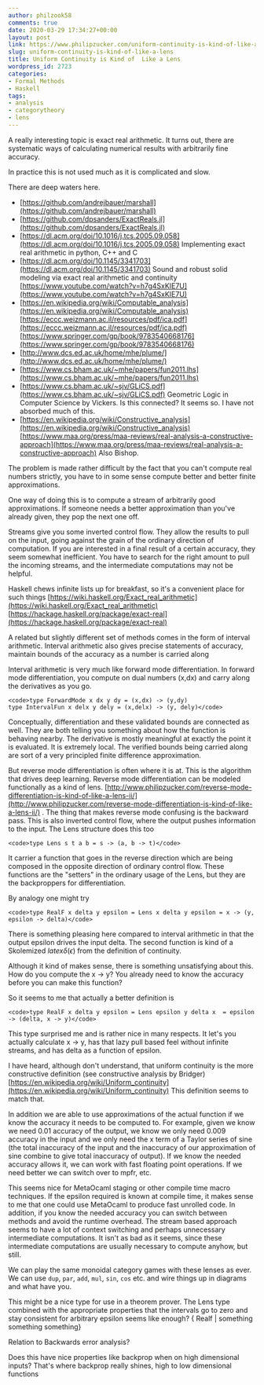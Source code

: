 ```yaml
---
author: philzook58
comments: true
date: 2020-03-29 17:34:27+00:00
layout: post
link: https://www.philipzucker.com/uniform-continuity-is-kind-of-like-a-lens/
slug: uniform-continuity-is-kind-of-like-a-lens
title: Uniform Continuity is Kind of  Like a Lens
wordpress_id: 2723
categories:
- Formal Methods
- Haskell
tags:
- analysis
- categorytheory
- lens
---
```





A really interesting topic is exact real arithmetic. It turns out, there are systematic ways of calculating numerical results with arbitrarily fine accuracy.







In practice this is not used much as it is complicated and slow.







There are deep waters here. 







  * [https://github.com/andrejbauer/marshall](https://github.com/andrejbauer/marshall)
  * [https://github.com/dpsanders/ExactReals.jl](https://github.com/dpsanders/ExactReals.jl)
  * [https://dl.acm.org/doi/10.1016/j.tcs.2005.09.058](https://dl.acm.org/doi/10.1016/j.tcs.2005.09.058)  Implementing exact real arithmetic in python, C++ and C
  * [https://dl.acm.org/doi/10.1145/3341703](https://dl.acm.org/doi/10.1145/3341703)  Sound and robust solid modeling via exact real arithmetic and continuity [https://www.youtube.com/watch?v=h7g4SxKIE7U](https://www.youtube.com/watch?v=h7g4SxKIE7U)
  * [https://en.wikipedia.org/wiki/Computable_analysis](https://en.wikipedia.org/wiki/Computable_analysis)  [https://eccc.weizmann.ac.il/resources/pdf/ica.pdf](https://eccc.weizmann.ac.il/resources/pdf/ica.pdf) [https://www.springer.com/gp/book/9783540668176](https://www.springer.com/gp/book/9783540668176)
  * [http://www.dcs.ed.ac.uk/home/mhe/plume/](http://www.dcs.ed.ac.uk/home/mhe/plume/)
  * [https://www.cs.bham.ac.uk/~mhe/papers/fun2011.lhs](https://www.cs.bham.ac.uk/~mhe/papers/fun2011.lhs)
  * [https://www.cs.bham.ac.uk/~sjv/GLiCS.pdf](https://www.cs.bham.ac.uk/~sjv/GLiCS.pdf) Geometric Logic in Computer Science by Vickers. Is this connected? It seems so. I have not absorbed much of this.
  * [https://en.wikipedia.org/wiki/Constructive_analysis](https://en.wikipedia.org/wiki/Constructive_analysis)  [https://www.maa.org/press/maa-reviews/real-analysis-a-constructive-approach](https://www.maa.org/press/maa-reviews/real-analysis-a-constructive-approach) Also Bishop.






The problem is made rather difficult by the fact that you can't compute real numbers strictly, you have to in some sense compute better and better finite approximations.







One way of doing this is to compute a stream of arbitrarily good approximations. If someone needs a better approximation than you've already given, they pop the next one off.







Streams give you some inverted control flow. They allow the results to pull on the input, going against the grain of the ordinary direction of computation. If you are interested in a final result of a certain accuracy, they seem somewhat inefficient. You have to search for the right amount to pull the incoming streams, and the intermediate computations may not be helpful.







Haskell chews infinite lists up for breakfast, so it's a convenient place for such things [https://wiki.haskell.org/Exact_real_arithmetic](https://wiki.haskell.org/Exact_real_arithmetic) [https://hackage.haskell.org/package/exact-real](https://hackage.haskell.org/package/exact-real)







A related but slightly different set of methods comes in the form of interval arithmetic. Interval arithmetic also gives precise statements of accuracy, maintain bounds of the accuracy as a number is carried along







Interval arithmetic is very much like forward mode differentiation. In forward mode differentiation, you compute on dual numbers (x,dx) and carry along the derivatives as you go. 






    
    <code>type ForwardMode x dx y dy = (x,dx) -> (y,dy)
    type IntervalFun x delx y dely = (x,delx) -> (y, dely)</code>







Conceptually, differentiation and these validated bounds are connected as well. They are both telling you something about how the function is behaving nearby. The derivative is mostly meaningful at exactly the point it is evaluated. It is extremely local. The verified bounds being carried along are sort of a very principled finite difference approximation.







But reverse mode differentiation is often where it is at. This is the algorithm that drives deep learning. Reverse mode differentiation can be modeled functionally as a kind of lens. [http://www.philipzucker.com/reverse-mode-differentiation-is-kind-of-like-a-lens-ii/](http://www.philipzucker.com/reverse-mode-differentiation-is-kind-of-like-a-lens-ii/) . The thing that makes reverse mode confusing is the backward pass. This is also inverted control flow, where the output pushes information to the input. The Lens structure does this too






    
    <code>type Lens s t a b = s -> (a, b -> t)</code>







It carrier a function that goes in the reverse direction which are being composed in the opposite direction of ordinary control flow. These functions are the "setters" in the ordinary usage of the Lens, but they are the backproppers for differentiation.







By analogy one might try






    
    <code>type RealF x delta y epsilon = Lens x delta y epsilon = x -> (y, epsilon -> delta)</code>







There is something pleasing here compared to interval arithmetic in that the output epsilon drives the input delta.  The second function is kind of a Skolemized $latex \delta(\epsilon)$ from the definition of continuity.







Although it kind of makes sense, there is something unsatisfying about this. How do you compute the x -> y? You already need to know the accuracy before you can make this function?







So it seems to me that actually a better definition is 






    
    <code>type RealF x delta y epsilon = Lens epsilon y delta x  = epsilon -> (delta, x -> y)</code>







This type surprised me and is rather nice in many respects. It let's you actually calculate x -> y, has that lazy pull based feel without infinite streams, and has delta as a function of epsilon.







I have heard, although don't understand, that uniform continuity is the more constructive definition (see constructive analysis by Bridger) [https://en.wikipedia.org/wiki/Uniform_continuity](https://en.wikipedia.org/wiki/Uniform_continuity) This definition seems to match that.







In addition we are able to use approximations of the actual function if we know the accuracy it needs to be computed to. For example, given we know we need 0.01 accuracy of the output, we know we only need 0.009 accuracy in the input and we only need the x term of a Taylor series of sine (the total inaccuracy of the input and the inaccuracy of our approximation of sine combine to give total inaccuracy of output). If we know the needed accuracy allows it, we can work with fast floating point operations. If we need better we can switch over to mpfr, etc. 







This seems nice for MetaOcaml staging or other compile time macro techniques. If the epsilon required is known at compile time, it makes sense to me that one could use MetaOcaml to produce fast unrolled code. In addition, if you know the needed accuracy you can switch between methods and avoid the runtime overhead. The stream based approach seems to have a lot of context switching and perhaps unnecessary intermediate computations. It isn't as bad as it seems, since these intermediate computations are usually necessary to compute anyhow, but still.







We can play the same monoidal category games with these lenses as ever. We can use `dup`, `par`, `add`, `mul`, `sin`, `cos` etc. and wire things up in diagrams and what have you.







This might be a nice type for use in a theorem prover. The Lens type combined with the appropriate properties that the intervals go to zero and stay consistent for arbitrary epsilon seems like enough? { Realf |  something something something}







Relation to Backwards error analysis?







Does this have nice properties like backprop when on high dimensional inputs? That's where backprop really shines, high to low dimensional functions



